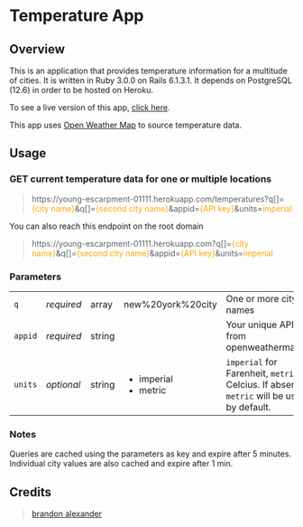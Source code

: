 # Temperature App

## Overview
This is an application that provides temperature information for a multitude of cities. It is written in Ruby 3.0.0 on Rails 6.1.3.1. It depends on PostgreSQL (12.6) in order to be hosted on Heroku.

To see a live version of this app, [click here](https://young-escarpment-01111.herokuapp.com/).

This app uses [Open Weather Map](https://openweathermap.org/) to source temperature data.

## Usage
### GET current temperature data for one or multiple locations

> ht<span>tps://young-escarpment-01111.herokuapp.com/temperatures?q[]=</span><span style="color:orange">{city name}</span>&q[]=<span style="color:orange">{second city name}</span>&appid=<span style="color:orange">{API key}</span>&units=<span style="color:orange">imperial</span>

You can also reach this endpoint on the root domain
> ht<span>tps://young-escarpment-01111.herokuapp.com?q[]=</span><span style="color:orange">{city name}</span>&q[]=<span style="color:orange">{second city name}</span>&appid=<span style="color:orange">{API key}</span>&units=<span style="color:orange">imperial</span>
### Parameters
||||||
---|---|---|---| ---
`q`|*required*|array|new%20york%20city|One or more city names
`appid`|*required*|string| | Your unique API key from openweathermap.org
`units`|*optional*|string|<ul><li>imperial</li><li>metric</li></ul>|`imperial` for Farenheit, `metric` for Celcius. If absent, `metric` will be used by default.
### Notes
Queries are cached using the parameters as key and expire after 5 minutes. Individual city values are also cached and expire after 1 min.

## Credits
>[brandon alexander](http://brandonalexander.dev)